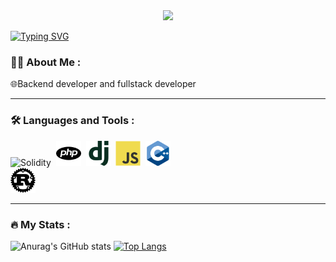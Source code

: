 

<div id="header" align="center">
  <img src="https://media1.giphy.com/media/HwBlFQZFcAoUcPHZdX/giphy.gif" width="100"/>
</div>

<a href="https://git.io/typing-svg"><img src="https://readme-typing-svg.demolab.com?font=Fira+Code&duration=300&pause=500&color=9DC2F7&vCenter=true&multiline=true&width=435&height=200&separator=%3F&lines=%23include+%3Cstring%3E%3Fclass+CProfile+%7B%3Fpublic%3A%3F++++...const+std%3A%3Astring+name+%3D+%22xirrer%22;%3F%7D;" alt="Typing SVG" /></a> 

### :woman_technologist: About Me :

🌐Backend developer and fullstack developer

---

### :hammer_and_wrench: Languages and Tools :
<div>
  <img src="https://docs.soliditylang.org/en/v0.8.20/_images/logo.svg" title="Solidity" alt="Solidity" width="40" height="40"/>&nbsp;
  <img src="https://github.com/devicons/devicon/blob/master/icons/php/php-plain.svg" title="php" alt="php" width="40" height="40"/>&nbsp;
  <img src="https://github.com/devicons/devicon/blob/master/icons/django/django-plain.svg" title="django framework" alt="django" width="40" height="40"/>&nbsp;
  <img src="https://github.com/devicons/devicon/blob/master/icons/javascript/javascript-original.svg" title="Js" alt="Js" width="40" height="40"/>&nbsp;
  <img src="https://github.com/devicons/devicon/blob/master/icons/cplusplus/cplusplus-original.svg" title="cpp" alt="cpp" width="40" height="40"/>&nbsp;
<div>
  <img src="https://github.com/devicons/devicon/blob/master/icons/rust/rust-plain.svg" title="rust" alt="rust" width="40" height="40"/>&nbsp;
</div>

---

### :fire: My Stats : 
![Anurag's GitHub stats](https://github-readme-stats.vercel.app/api?username=xirrer&show_icons=true&theme=radical)
[![Top Langs](https://github-readme-stats.vercel.app/api/top-langs/?username=xirrer&show_icons=true&theme=radical)](https://github.com/anuraghazra/github-readme-stats)


